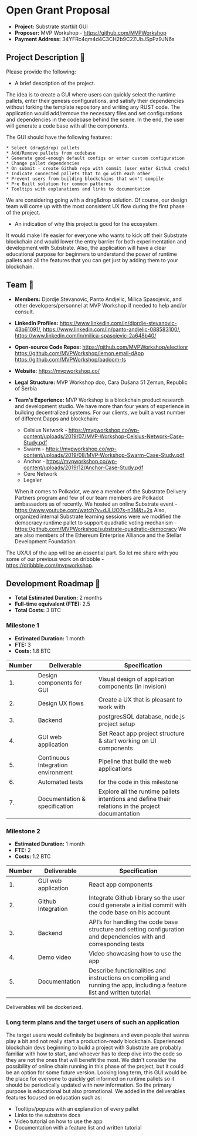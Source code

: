 # Open Grant Proposal

* **Project:** Substrate startkit GUI
* **Proposer:** MVP Workshop - https://github.com/MVPWorkshop
* **Payment Address:** 34YFRc4qm4d4C3CH2b9C2ZUbJSpPz9JN6s 

## Project Description :page_facing_up: 

Please provide the following:
  * A brief description of the project.
  
  The idea is to create a GUI where users can quickly select the runtime pallets, enter their genesis configurations, and satisfy their dependencies without forking the template repository and writing any RUST code. The application would add/remove the necessary files and set configurations and dependencies in the codebase behind the scene. In the end, the user will generate a code base with all the components.

  The GUI should have the following features:
  
    * Select (drag&drop) pallets
    * Add/Remove pallets from codebase
    * Generate good-enough default configs or enter custom configuration
    * Change pallet dependencies
    * On submit - create Github repo with commit (user enter Github creds)
    * Indicate connected pallets that to go with each other
    * Prevent users from building blockchains that won't compile
    * Pre Built solution for common patterns
    * Tooltips with explanations and links to documentation
 
  We are considering going with a drag&drop solution. Of course, our design team will come up with the most consistent UX flow during the first phase of the project.

  * An indication of why this project is good for the ecosystem.
  
  It would make life easier for everyone who wants to kick off their Substrate blockchain and would lower the entry barrier for both experimentation and development with Substrate. Also, the application will have a clear educational purpose for beginners to understand the power of runtime pallets and all the features that you can get just by adding them to your blockchain.
## Team :busts_in_silhouette:

* **Members:** Djordje Stevanovic, Panto Andjelic, Milica Spasojevic, and other developers/personnel at MVP Workshop if needed to help and/or consult.
* **LinkedIn Profiles:** https://www.linkedin.com/in/djordje-stevanovic-43b61091/, https://www.linkedin.com/in/panto-andjelic-088583100/, https://www.linkedin.com/in/milica-spasojevic-2a648b40/
* **Open-source Code Repos:** https://github.com/MVPWorkshop/electionr https://github.com/MVPWorkshop/lemon.email-dApp https://github.com/MVPWorkshop/badoom-ts
* **Website:**	https://mvpworkshop.co/
* **Legal Structure:** MVP Workshop doo, Cara Dušana 51 Zemun, Republic of Serbia
* **Team's Experience:** MVP Workshop is a blockchain product research and development studio. We have more than four years of experience in building decentralized systems. 
For our clients, we built a vast number of different Dapps and blockchain: 
  * Celsius Network - https://mvpworkshop.co/wp-content/uploads/2019/07/MVP-Workshop-Celsius-Network-Case-Study.pdf
  * Swarm - https://mvpworkshop.co/wp-content/uploads/2019/08/MVP-Workshop-Swarm-Case-Study.pdf
  * Anchor - https://mvpworkshop.co/wp-content/uploads/2019/12/Anchor-Case-Study.pdf
  * Cere Network
  * Legaler

  When it comes to Polkadot, we are a member of the Substrate Delivery Partners program and few of our team members are Polkadot ambassadors as of recently. We hosted an online Substrate event - https://www.youtube.com/watch?v=dJLUO7s-n3M&t=2s
  Also, organized internal Substrate learning sessions were we modified the democracy runtime pallet to support quadratic voting mechanism - https://github.com/MVPWorkshop/substrate-quadratic-democracy
  We are also members of the Ethereum Enterprise Alliance and the Stellar Development Foundation.

The UX/UI of the app will be an essential part. So let me share with you some of our previous work on dribbble -https://dribbble.com/mvpworkshop.

## Development Roadmap :nut_and_bolt: 

* **Total Estimated Duration:** 2 months
* **Full-time equivalent (FTE):** 2.5
* **Total Costs:** 3 BTC

### Milestone 1

* **Estimated Duration:** 1 month
* **FTE:**  3
* **Costs:** 1.8 BTC


| Number | Deliverable | Specification | 
| ------------- | ------------- | ------------- |
| 1. | Design components for GUI | Visual design of application components (in invision) |  
| 2. | Design UX flows | Create a UX that is pleasant to work with |  
| 3. | Backend | postgresSQL database, node.js project setup |  
| 4. | GUI web application | Set React app project structure & start working on UI components |  
| 5. | Continuous Integration environment | Pipeline that build the web applications |  
| 6. |  Automated tests | for the code in this milestone |  
| 7. | Documentation & specification | Explore all the runtime pallets intentions and define their relations in the project documantation |  


### Milestone 2

* **Estimated Duration:** 1 month
* **FTE:**  2
* **Costs:** 1.2 BTC


| Number | Deliverable | Specification | 
| ------------- | ------------- | ------------- |
| 1. | GUI web application | React app components |  
| 2. | Github Integration | Integrate Github library so the user could generate a initial commit with the code base on his account |  
| 3. | Backend | API’s for handling the code base structure and setting configuration and dependencies with and corresponding tests |  
| 4. | Demo video | Video showcasing how to use the app |  
| 5. | Documentation | Describe functionalities and instructions on compiling and running the app, including a feature list and written tutorial. |  

Deliverables will be dockerized.

### Long term plans and the target users of such an application

The target users would definitely be beginners and even people that wanna play a bit and not really start a production-ready blockchain. Experienced blockchain devs beginning to build a project with Substrate are probably familiar with how to start, and whoever has to deep dive into the code so they are not the ones that will benefit the most. We didn't consider the possibility of online chain running in this phase of the project, but it could be an option for some future version.
Looking long term, this GUI would be the place for everyone to quickly get informed on runtime pallets so it should be periodically updated with new information.
So the primary purpose is educational but also promotional. We added in the deliverables features focused on education such as:

 * Tooltips/popups with an explanation of every pallet
 * Links to the substrate docs
 * Video tutorial on how to use the app
 * Documentation with a feature list and written tutorial
